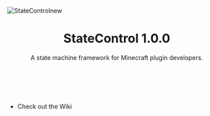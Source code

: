 ![StateControlnew](https://user-images.githubusercontent.com/67430834/215279037-12290399-bbe5-46a4-b221-8978e643ff94.png)

<h1 align="center">StateControl 1.0.0</h1>
<p align="center">A state machine framework for Minecraft plugin developers.</p>

<br><br><br><br>

- Check out the Wiki

